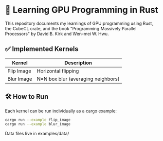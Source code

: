 # 🧠 Learning GPU Programming in Rust

This repository documents my learnings of GPU programming using Rust, the CubeCL crate, and the book "Programming Massively Parallel Processors" by David B. Kirk and Wen-mei W. Hwu.

## ✅ Implemented Kernels

| Kernel     | Description                        |
| ---------- | ---------------------------------- |
| Flip Image | Horizontal flipping                |
| Blur Image | N×N box blur (averaging neighbors) |

## 🛠 How to Run

Each kernel can be run individually as a cargo example:

```bash
cargo run --example flip_image
cargo run --example blur_image
```

Data files live in examples/data/

